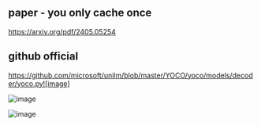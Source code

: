 
paper - you only cache once
---------
https://arxiv.org/pdf/2405.05254

github official
-----------
https://github.com/microsoft/unilm/blob/master/YOCO/yoco/models/decoder/yoco.py![image]

![image](https://github.com/jinuk0211/yoco_-youonlycacheonce-/assets/150532431/feb6e010-eabc-4f18-a59f-432099755c81)

![image](https://github.com/jinuk0211/yoco_-youonlycacheonce-/assets/150532431/90bfe805-903c-43f7-a2d5-432e2854dcb0)
